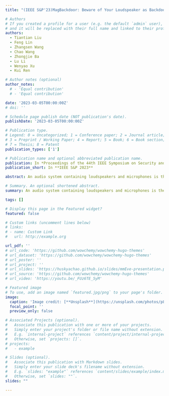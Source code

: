 ```yaml
---
title: "(IEEE S&P'23)MagBackdoor: Beware of Your Loudspeaker as Backdoor of Magnetic Attack for Malicious Command Injection"

# Authors
# If you created a profile for a user (e.g. the default `admin` user), write the username (folder name) here
# and it will be replaced with their full name and linked to their profile.
authors:
  - Tiantian Liu
  - Feng Lin
  - Zhangsen Wang  
  - Chao Wang
  - Zhongjie Ba
  - Lu Li
  - Wenyao Xu
  - Kui Ren

# Author notes (optional)
author_notes:
  # - 'Equal contribution'
  # - 'Equal contribution'

date: '2023-03-05T00:00:00Z'
# doi: ''

# Schedule page publish date (NOT publication's date).
publishDate: '2023-03-05T00:00:00Z'

# Publication type.
# Legend: 0 = Uncategorized; 1 = Conference paper; 2 = Journal article;
# 3 = Preprint / Working Paper; 4 = Report; 5 = Book; 6 = Book section;
# 7 = Thesis; 8 = Patent
publication_types: ['1']

# Publication name and optional abbreviated publication name.
publication: In *Proceedings of the 44th IEEE Symposium on Security and Privacy*
publication_short: In **IEEE S&P 2023**

abstract: An audio system containing loudspeakers and microphones is the fundamental hardware for voice-enabled devices, enabling voice interaction with mobile applications and smart homes. This paper presents MagBackdoor, the first magnetic field attack that injects malicious commands via a loudspeakerbased backdoor of the audio system, compromising the linked voice interaction system. MagBackdoor focuses on the magnetic threat on loudspeakers and manipulates their sound production stealthily. Consequently, the microphone will inevitably pick up malicious sound generated by the attacked speaker, due to the closely packed arrangement of internal audio systems. To prove the feasibility of MagBackdoor, we conduct comprehensive simulations and experiments. This study further models the mechanism by which an external magnetic field excites the sound production of loudspeakers, giving theoretical guidance to MagBackdoor. Aiming at stealthy magnetic attacks in real-world scenarios, we self-design a prototype that can emit magnetic fields modulated by voice commands. We implement MagBackdoor and evaluate it across a wide range of smart devices involving 16 smartphones, four laptops, two tablets, and three smart speakers, achieving an average 95% injection success rate with high-quality injected acoustic signals.

# Summary. An optional shortened abstract.
summary: An audio system containing loudspeakers and microphones is the fundamental hardware for voice-enabled devices, enabling voice interaction with mobile applications and smart homes. This paper presents MagBackdoor, the first magnetic field attack that injects malicious commands via a loudspeakerbased backdoor of the audio system, compromising the linked voice interaction system. 

tags: []

# Display this page in the Featured widget?
featured: false

# Custom links (uncomment lines below)
# links:
# - name: Custom Link
#   url: http://example.org

url_pdf: ''
# url_code: 'https://github.com/wowchemy/wowchemy-hugo-themes'
# url_dataset: 'https://github.com/wowchemy/wowchemy-hugo-themes'
# url_poster: ''
# url_project: ''
# url_slides: 'https://huskyachao.github.io/slides/mmEve-presentation.pdf'
# url_source: 'https://github.com/wowchemy/wowchemy-hugo-themes'
# url_video: 'https://youtu.be/_FUz6TE_5yM'

# Featured image
# To use, add an image named `featured.jpg/png` to your page's folder.
image:
  caption: 'Image credit: [**Unsplash**](https://unsplash.com/photos/pLCdAaMFLTE)'
  focal_point: ''
  preview_only: false

# Associated Projects (optional).
#   Associate this publication with one or more of your projects.
#   Simply enter your project's folder or file name without extension.
#   E.g. `internal-project` references `content/project/internal-project/index.md`.
#   Otherwise, set `projects: []`.
# projects:
#   - example

# Slides (optional).
#   Associate this publication with Markdown slides.
#   Simply enter your slide deck's filename without extension.
#   E.g. `slides: "example"` references `content/slides/example/index.md`.
#   Otherwise, set `slides: ""`.
slides: ""

---
```


<!-- {{% callout note %}}
Click the _Cite_ button above to demo the feature to enable visitors to import publication metadata into their reference management software.
{{% /callout %}}

{{% callout note %}}
Create your slides in Markdown - click the _Slides_ button to check out the example.
{{% /callout %}}

Supplementary notes can be added here, including [code, math, and images](https://wowchemy.com/docs/writing-markdown-latex/). -->
